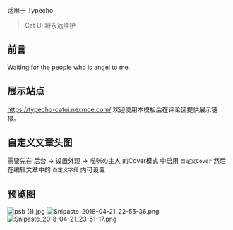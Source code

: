 适用于 Typecho

> Cat UI 将永远维护

## 前言
Waiting for the people who is angel to me.

## 展示站点
https://typecho-catui.nexmoe.com/
欢迎使用本模板后在评论区提供展示链接。

## 自定义文章头图
需要先在 后台 → 设置外观 → 喵咪の主人 的Cover模式 中启用 `自定义Cover`
然后在编辑文章中的 `自定义字段` 内可设置

## 预览图

![psb (1).jpg](https://i.loli.net/2018/04/22/5adb68b4800c3.jpg)
![Snipaste_2018-04-21_22-55-36.png](https://i.loli.net/2018/04/22/5adb68b70e5c9.png)
![Snipaste_2018-04-21_23-51-17.png](https://i.loli.net/2018/04/22/5adb68b72db00.png)
